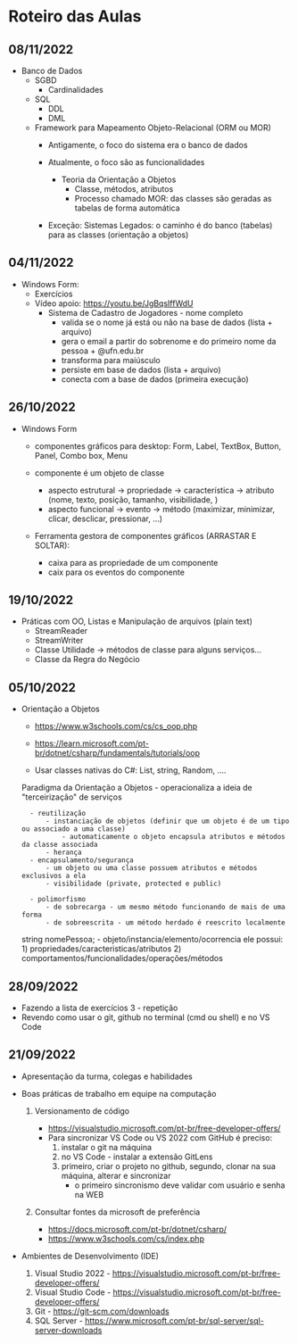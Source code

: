 # Roteiro das Aulas
## 08/11/2022
- Banco de Dados
    - SGBD
        - Cardinalidades
    - SQL
        - DDL
        - DML
    - Framework para Mapeamento Objeto-Relacional (ORM ou MOR)
        - Antigamente, o foco do sistema era o banco de dados
        - Atualmente, o foco são as funcionalidades
            - Teoria da Orientação a Objetos
                - Classe, métodos, atributos
                - Processo chamado MOR: das classes são geradas as tabelas de forma automática

        - Exceção:
            Sistemas Legados: o caminho é do banco (tabelas) para as classes (orientação a objetos)

## 04/11/2022
- Windows Form:
    - Exercícios
    - Vídeo apoio: https://youtu.be/JgBqsIffWdU
        - Sistema de Cadastro de Jogadores - nome completo
            - valida se o nome já está ou não na base de dados (lista + arquivo)
            - gera o email a partir do sobrenome e do primeiro nome da pessoa + @ufn.edu.br
            - transforma para maiúsculo
            - persiste em base de dados (lista + arquivo)
            - conecta com a base de dados (primeira execução)

## 26/10/2022
- Windows Form
    - componentes gráficos para desktop: Form, Label, TextBox, Button, Panel, Combo box, Menu
    - componente é um objeto de classe
        - aspecto estrutural -> propriedade -> característica -> atributo (nome, texto, posição, tamanho, visibilidade, )
        - aspecto funcional  -> evento                        -> método (maximizar, minimizar, clicar, desclicar, pressionar, ...)

    - Ferramenta gestora de componentes gráficos (ARRASTAR E SOLTAR): 
        - caixa para as propriedade de um componente
        - caix para os eventos do componente

## 19/10/2022
- Práticas com OO, Listas e Manipulação de arquivos (plain text)
    - StreamReader
    - StreamWriter
    - Classe Utilidade -> métodos de classe para alguns serviços...
    - Classe da Regra do Negócio 

## 05/10/2022
- Orientação a Objetos 
    - https://www.w3schools.com/cs/cs_oop.php
    - https://learn.microsoft.com/pt-br/dotnet/csharp/fundamentals/tutorials/oop

    - Usar classes nativas do C#: List, string, Random, ....

    Paradigma da Orientação a Objetos 
        - operacionaliza a ideia de "terceirização" de serviços

        - reutilização
            - instanciação de objetos (definir que um objeto é de um tipo ou associado a uma classe)
                - automaticamente o objeto encapsula atributos e métodos da classe associada
            - herança
        - encapsulamento/segurança
            - um objeto ou uma classe possuem atributos e métodos exclusivos a ela
            - visibilidade (private, protected e public)

        - polimorfismo
            - de sobrecarga - um mesmo método funcionando de mais de uma forma
            - de sobreescrita - um método herdado é reescrito localmente

    string nomePessoa;
        - objeto/instancia/elemento/ocorrencia ele possui:
            1) propriedades/caracteristicas/atributos
            2) comportamentos/funcionalidades/operações/métodos

## 28/09/2022
- Fazendo a lista de exercícios 3 - repetição
- Revendo como usar o git, github no terminal (cmd ou shell) e no VS Code


## 21/09/2022

- Apresentação da turma, colegas e habilidades
- Boas práticas de trabalho em equipe na computação
    1) Versionamento de código
        - https://visualstudio.microsoft.com/pt-br/free-developer-offers/
        - Para sincronizar VS Code ou VS 2022 com GitHub é preciso:
            1) instalar o git na máquina
            2) no VS Code - instalar a extensão GitLens
            3) primeiro, criar o projeto no github, segundo, clonar na sua máquina, alterar e sincronizar
                - o primeiro sincronismo deve validar com usuário e senha na WEB

    2) Consultar fontes da microsoft de preferência
        - https://docs.microsoft.com/pt-br/dotnet/csharp/
        - https://www.w3schools.com/cs/index.php

- Ambientes de Desenvolvimento (IDE)
    1) Visual Studio 2022 - https://visualstudio.microsoft.com/pt-br/free-developer-offers/
    2) Visual Studio Code - https://visualstudio.microsoft.com/pt-br/free-developer-offers/
    3) Git - https://git-scm.com/downloads
    4) SQL Server - https://www.microsoft.com/pt-br/sql-server/sql-server-downloads


